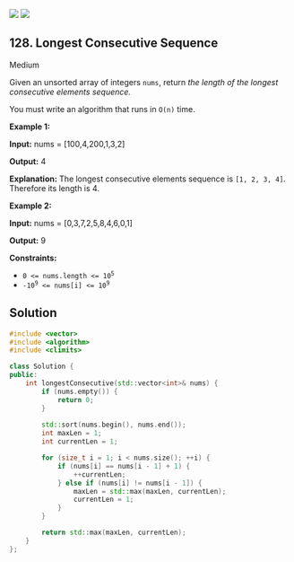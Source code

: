 [![](https://img.shields.io/github/stars/LeetCode-in-Cpp/LeetCode-in-Cpp?label=Stars&style=flat-square)](https://github.com/LeetCode-in-Cpp/LeetCode-in-Cpp)
[![](https://img.shields.io/github/forks/LeetCode-in-Cpp/LeetCode-in-Cpp?label=Fork%20me%20on%20GitHub%20&style=flat-square)](https://github.com/LeetCode-in-Cpp/LeetCode-in-Cpp/fork)

## 128\. Longest Consecutive Sequence

Medium

Given an unsorted array of integers `nums`, return _the length of the longest consecutive elements sequence._

You must write an algorithm that runs in `O(n)` time.

**Example 1:**

**Input:** nums = [100,4,200,1,3,2]

**Output:** 4

**Explanation:** The longest consecutive elements sequence is `[1, 2, 3, 4]`. Therefore its length is 4. 

**Example 2:**

**Input:** nums = [0,3,7,2,5,8,4,6,0,1]

**Output:** 9 

**Constraints:**

*   <code>0 <= nums.length <= 10<sup>5</sup></code>
*   <code>-10<sup>9</sup> <= nums[i] <= 10<sup>9</sup></code>

## Solution

```cpp
#include <vector>
#include <algorithm>
#include <climits>

class Solution {
public:
    int longestConsecutive(std::vector<int>& nums) {
        if (nums.empty()) {
            return 0;
        }
        
        std::sort(nums.begin(), nums.end());
        int maxLen = 1;
        int currentLen = 1;

        for (size_t i = 1; i < nums.size(); ++i) {
            if (nums[i] == nums[i - 1] + 1) {
                ++currentLen;
            } else if (nums[i] != nums[i - 1]) {
                maxLen = std::max(maxLen, currentLen);
                currentLen = 1;
            }
        }

        return std::max(maxLen, currentLen);
    }
};
```